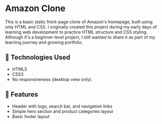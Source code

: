 # Amazon Clone

This is a basic static front-page clone of Amazon's homepage, built using only HTML and CSS. I originally created this project during my early days of learning web development to practice HTML structure and CSS styling. Although it's a beginner-level project, I still wanted to share it as part of my learning journey and growing portfolio.

## 🔧 Technologies Used

- HTML5  
- CSS3  
- No responsiveness (desktop view only).

## 📌 Features

- Header with logo, search bar, and navigation links
- Simple hero section and product categories layout
- Basic footer layout
